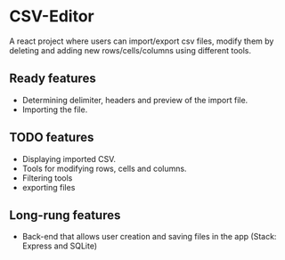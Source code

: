 ﻿# CSV-Editor
A react project where users can import/export csv files, modify them by deleting and adding new rows/cells/columns using different tools.

## Ready features
  - Determining delimiter, headers and preview of the import file.
  - Importing the file.


## TODO features
  - Displaying imported CSV.
  - Tools for modifying rows, cells and columns.
  - Filtering tools
  - exporting files

## Long-rung features
  - Back-end that allows user creation and saving files in the app (Stack: Express and SQLite)

  
